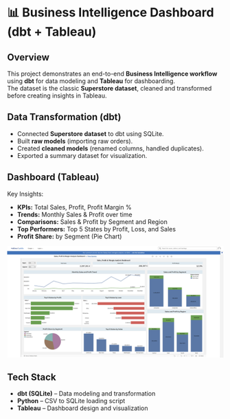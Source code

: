# 📊 Business Intelligence Dashboard (dbt + Tableau)

## Overview  
This project demonstrates an end-to-end **Business Intelligence workflow** using **dbt** for data modeling and **Tableau** for dashboarding.  
The dataset is the classic **Superstore dataset**, cleaned and transformed before creating insights in Tableau.  

## Data Transformation (dbt)  
- Connected **Superstore dataset** to dbt using SQLite.  
- Built **raw models** (importing raw orders).  
- Created **cleaned models** (renamed columns, handled duplicates).  
- Exported a summary dataset for visualization.  

## Dashboard (Tableau)  
Key Insights:  
- **KPIs:** Total Sales, Profit, Profit Margin %  
- **Trends:** Monthly Sales & Profit over time  
- **Comparisons:** Sales & Profit by Segment and Region  
- **Top Performers:** Top 5 States by Profit, Loss, and Sales  
- **Profit Share:** by Segment (Pie Chart)  

![Dashboard Preview](dashboard.png)

## Tech Stack  
- **dbt (SQLite)** – Data modeling and transformation  
- **Python** – CSV to SQLite loading script  
- **Tableau** – Dashboard design and visualization  


